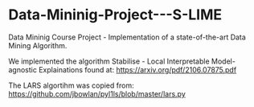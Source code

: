 # Data-Mininig-Project---S-LIME

Data Mininig Course Project - Implementation of a state-of-the-art Data Mining Algorithm. 

We implemented the algorithm Stabilise - Local Interpretable Model-agnostic Explainations found at: https://arxiv.org/pdf/2106.07875.pdf

The LARS algortihm was copied from: https://github.com/jbowlan/pyl1ls/blob/master/lars.py
